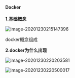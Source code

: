 #### Docker ####

**1.基础概念**

![image-20201230215147396](C:\Users\Administrator\AppData\Roaming\Typora\typora-user-images\image-20201230215147396.png)

docker概念组成

**2.docker为什么出现**

![image-20201230220203581](C:\Users\Administrator\AppData\Roaming\Typora\typora-user-images\image-20201230220203581.png)

![image-20201230220500017](C:\Users\Administrator\AppData\Roaming\Typora\typora-user-images\image-20201230220500017.png)

